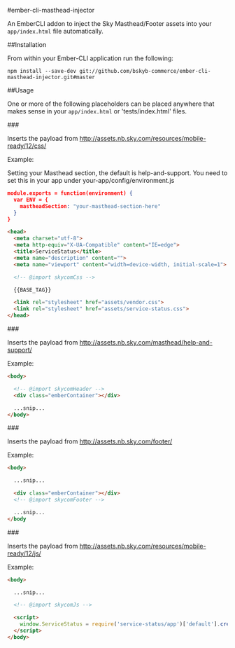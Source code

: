 #ember-cli-masthead-injector


An EmberCLI addon to inject the Sky Masthead/Footer assets into your `app/index.html` file automatically.


##Installation

From within your Ember-CLI application run the following:

```npm install --save-dev git://github.com/bskyb-commerce/ember-cli-masthead-injector.git#master```

##Usage

One or more of the following placeholders can be placed anywhere that makes sense in your `app/index.html` or 'tests/index.html' files.

###<!-- @import skycomCss -->

Inserts the payload from http://assets.nb.sky.com/resources/mobile-ready/12/css/

Example:

Setting your Masthead section, the default is help-and-support.
You need to set this in your app under your-app/config/environment.js

```json
module.exports = function(environment) {
  var ENV = {
    mastheadSection: "your-masthead-section-here"
  }
}
```

```html
<head>
  <meta charset="utf-8">
  <meta http-equiv="X-UA-Compatible" content="IE=edge">
  <title>ServiceStatus</title>
  <meta name="description" content="">
  <meta name="viewport" content="width=device-width, initial-scale=1">

  <!-- @import skycomCss -->

  {{BASE_TAG}}

  <link rel="stylesheet" href="assets/vendor.css">
  <link rel="stylesheet" href="assets/service-status.css">
</head>
```

###<!-- @import skycomHeader -->

Inserts the payload from http://assets.nb.sky.com/masthead/help-and-support/

Example:

```html
<body>

  <!-- @import skycomHeader -->
  <div class="emberContainer"></div>

  ...snip...
</body>
```

###<!-- @import skycomFooter -->

Inserts the payload from http://assets.nb.sky.com/footer/

Example:

```html
<body>

  ...snip...

  <div class="emberContainer"></div>
  <!-- @import skycomFooter -->

  ...snip...
</body
```

###<!-- @import skycomJs -->

Inserts the payload from http://assets.nb.sky.com/resources/mobile-ready/12/js/

Example:

```html
<body>

  ...snip...

  <!-- @import skycomJs -->

  <script>
    window.ServiceStatus = require('service-status/app')['default'].create(ServiceStatusENV.APP);
  </script>
</body>
```
